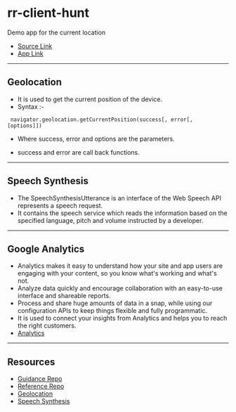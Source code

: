 # rr-client-hunt
Demo app for the current location

- [Source Link](https://github.com/Rajeshwari-Rudra/rr-client-hunt)
- [App Link](https://rajeshwari-rudra.github.io/rr-client-hunt/)
----------------------
## Geolocation
- It is used to get the current position of the device.
- Syntax :-
```
 navigator.geolocation.getCurrentPosition(success[, error[, [options]])
```
- Where success, error and options are the parameters.
* success and error are call back functions.
----------
## Speech Synthesis
* The SpeechSynthesisUtterance is an interface of the Web Speech API represents a speech request. 
* It contains the speech service which reads the information based on the specified language, pitch and volume instructed by a developer.
------------------
## Google Analytics
* Analytics makes it easy to understand how your site and app users are engaging with your content, so you know what's working and what's not.
* Analyze data quickly and encourage collaboration with an easy-to-use interface and shareable reports.
* Process and share huge amounts of data in a snap, while using our configuration APIs to keep things flexible and fully programmatic. 
* It is used to connect your insights from Analytics and helps you to reach the right customers.
* [Analytics](https://analytics.google.com/analytics/web/?utm_source=marketingplatform.google.com&utm_medium=et&utm_campaign=marketingplatform.google.com%2Fabout%2Fanalytics%2F#/p251147647/reports/defaulthome?params=_u..nav%3Ddefault)
----------------------------
## Resources
- [Guidance Repo](https://github.com/denisecase/proof-of-concept-hunt)
- [Reference Repo](https://github.com/sudheera96/sc-client-hunt)
- [Geolocation](https://developer.mozilla.org/en-US/docs/Web/API/Geolocation/getCurrentPosition)
- [Speech Synthesis](https://developer.mozilla.org/en-US/docs/Web/API/SpeechSynthesisUtterance)
